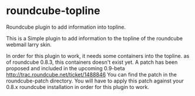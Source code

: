 roundcube-topline
=================

Roundcube plugin to add information into topline.

This is a Simple plugin to add information to the topline of the roundcube webmail larry skin.

In order for this plugin to work, it needs some containers into the topline.
as of roundcube 0.8.3, this containers doesn't exist yet.
A patch has been proposed and included in the upcoming 0.9-beta
http://trac.roundcube.net/ticket/1488846
You can find the patch in the roundcube-patch directory.
You will have to apply this patch against your 0.8.x roundcube installation in order for this plugin to work.

